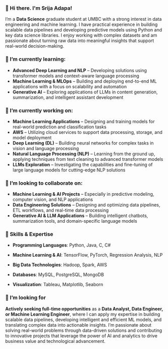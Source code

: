 ### 👋 Hi there. I'm Srija Adapa! 

I’m a **Data Science** graduate student at UMBC with a strong interest in data engineering and machine learning. I have practical experience in building scalable data pipelines and developing predictive models using Python and key data science libraries. I enjoy working with complex datasets and am passionate about turning raw data into meaningful insights that support real-world decision-making.

### 🌱 I’m currently learning:

* **Advanced Deep Learning and NLP** – Developing solutions using transformer models and context-aware language processing
* **Machine Learning & MLOps** – Building and deploying end-to-end ML applications with a focus on scalability and automation
* **Generative AI** – Exploring applications of LLMs in content generation, summarization, and intelligent assistant development

### 🔭 I’m currently working on:

* **Machine Learning Applications** – Designing and training models for real-world prediction and classification tasks
* **AWS** – Utilizing cloud services to support data processing, storage, and model deployment
* **Deep Learning (DL)** – Building neural networks for complex tasks in vision and language processing
* **Natural Language Processing (NLP)** – Learning from the ground up, applying techniques from text cleaning to advanced transformer models
* **LLMs Exploration** – Investigating the capabilities and fine-tuning of large language models for cutting-edge NLP solutions


### 🤝 I’m looking to collaborate on:

* **Machine Learning & AI Projects** – Especially in predictive modeling, computer vision, and NLP applications
* **Data Engineering Solutions** – Designing and optimizing data pipelines, ETL workflows, and real-time data processing
* **Generative AI & LLM Applications** – Building intelligent chatbots, summarization tools, and domain-specific language models


### 🌟 Skills & Expertise

* **Programming Languages**: Python, Java, C, C#

* **Machine Learning & AI**: TensorFlow, PyTorch, Regression Analysis, NLP

* **Big Data Technologies**: Hadoop, Spark, AWS

* **Databases**: MySQL, PostgreSQL, MongoDB

* **Visualization**: Tableau, Matplotlib, Seaborn

### 💼 I’m looking for

**Actively seeking full-time opportunities** as a **Data Analyst, Data Engineer, or Machine Learning Engineer**, where I can apply my expertise in building scalable data pipelines, developing intelligent and efficient ML models, and translating complex data into actionable insights. I’m passionate about solving real-world problems through data-driven solutions and contributing to innovative projects that leverage the power of AI and analytics to drive business value and technological advancement.
